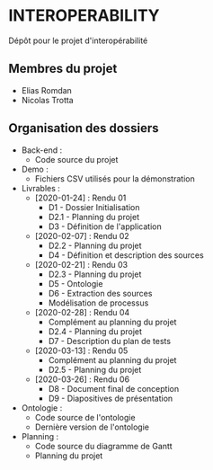 # INTEROPERABILITY

Dépôt pour le projet d'interopérabilité

## Membres du projet

* Elias Romdan
* Nicolas Trotta

## Organisation des dossiers

* Back-end :
	* Code source du projet
* Demo :
	* Fichiers CSV utilisés pour la démonstration
* Livrables :
	* [2020-01-24] : Rendu 01
		* D1 - Dossier Initialisation
		* D2.1 - Planning du projet
		* D3 - Définition de l'application
	* [2020-02-07] : Rendu 02
		* D2.2 - Planning du projet
		* D4 - Définition et description des sources
	* [2020-02-21] : Rendu 03
		* D2.3 - Planning du projet
		* D5 - Ontologie
		* D6 - Extraction des sources
		* Modélisation de processus
	* [2020-02-28] : Rendu 04
		* Complément au planning du projet
		* D2.4 - Planning du projet
		* D7 - Description du plan de tests
	* [2020-03-13] : Rendu 05
		* Complément au planning du projet
		* D2.5 - Planning du projet
	* [2020-03-26] : Rendu 06
		* D8 - Document final de conception
		* D9 - Diapositives de présentation
* Ontologie :
	* Code source de l'ontologie
	* Dernière version de l'ontologie
* Planning :
	* Code source du diagramme de Gantt
	* Planning du projet